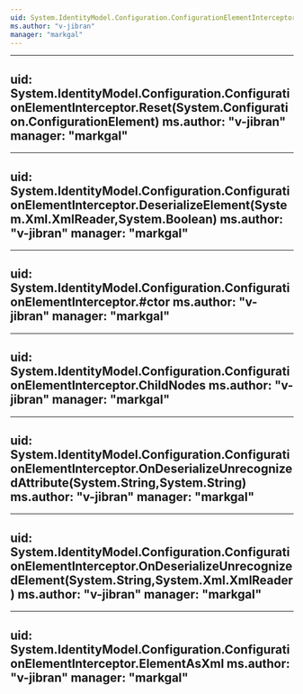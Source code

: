 ```yaml
---
uid: System.IdentityModel.Configuration.ConfigurationElementInterceptor
ms.author: "v-jibran"
manager: "markgal"
---
```


---
uid: System.IdentityModel.Configuration.ConfigurationElementInterceptor.Reset(System.Configuration.ConfigurationElement)
ms.author: "v-jibran"
manager: "markgal"
---

---
uid: System.IdentityModel.Configuration.ConfigurationElementInterceptor.DeserializeElement(System.Xml.XmlReader,System.Boolean)
ms.author: "v-jibran"
manager: "markgal"
---

---
uid: System.IdentityModel.Configuration.ConfigurationElementInterceptor.#ctor
ms.author: "v-jibran"
manager: "markgal"
---

---
uid: System.IdentityModel.Configuration.ConfigurationElementInterceptor.ChildNodes
ms.author: "v-jibran"
manager: "markgal"
---

---
uid: System.IdentityModel.Configuration.ConfigurationElementInterceptor.OnDeserializeUnrecognizedAttribute(System.String,System.String)
ms.author: "v-jibran"
manager: "markgal"
---

---
uid: System.IdentityModel.Configuration.ConfigurationElementInterceptor.OnDeserializeUnrecognizedElement(System.String,System.Xml.XmlReader)
ms.author: "v-jibran"
manager: "markgal"
---

---
uid: System.IdentityModel.Configuration.ConfigurationElementInterceptor.ElementAsXml
ms.author: "v-jibran"
manager: "markgal"
---
